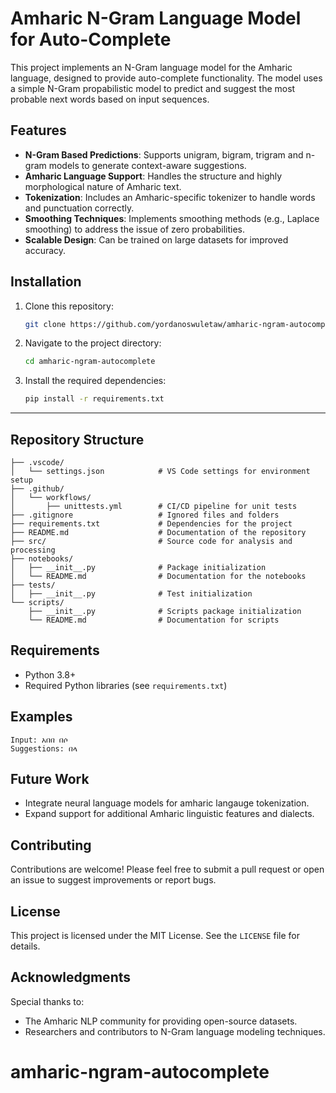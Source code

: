 # Amharic N-Gram Language Model for Auto-Complete

This project implements an N-Gram language model for the Amharic language, designed to provide auto-complete functionality. The model uses a simple N-Gram propabilistic model to predict and suggest the most probable next words based on input sequences.

## Features

- **N-Gram Based Predictions**: Supports unigram, bigram, trigram and n-gram models to generate context-aware suggestions.
- **Amharic Language Support**: Handles the structure and highly morphological nature of Amharic text.
- **Tokenization**: Includes an Amharic-specific tokenizer to handle words and punctuation correctly.
- **Smoothing Techniques**: Implements smoothing methods (e.g., Laplace smoothing) to address the issue of zero probabilities.
- **Scalable Design**: Can be trained on large datasets for improved accuracy.

## Installation

1. Clone this repository:
   ```bash
   git clone https://github.com/yordanoswuletaw/amharic-ngram-autocomplete.git
   ```
2. Navigate to the project directory:
   ```bash
   cd amharic-ngram-autocomplete
   ```
3. Install the required dependencies:
   ```bash
   pip install -r requirements.txt
   ```

---

## Repository Structure

```plaintext
├── .vscode/
│   └── settings.json            # VS Code settings for environment setup
├── .github/
│   └── workflows/
│       ├── unittests.yml        # CI/CD pipeline for unit tests
├── .gitignore                   # Ignored files and folders
├── requirements.txt             # Dependencies for the project
├── README.md                    # Documentation of the repository
├── src/                         # Source code for analysis and processing
├── notebooks/
│   ├── __init__.py              # Package initialization
│   └── README.md                # Documentation for the notebooks
├── tests/
│   ├── __init__.py              # Test initialization
└── scripts/
    ├── __init__.py              # Scripts package initialization
    └── README.md                # Documentation for scripts
```

## Requirements

- Python 3.8+
- Required Python libraries (see `requirements.txt`)

## Examples

```text
Input: አበበ በሶ
Suggestions: በላ
```

## Future Work

- Integrate neural language models for amharic langauge tokenization.
- Expand support for additional Amharic linguistic features and dialects.

## Contributing

Contributions are welcome! Please feel free to submit a pull request or open an issue to suggest improvements or report bugs.

## License

This project is licensed under the MIT License. See the `LICENSE` file for details.

## Acknowledgments

Special thanks to:
- The Amharic NLP community for providing open-source datasets.
- Researchers and contributors to N-Gram language modeling techniques.

# amharic-ngram-autocomplete
